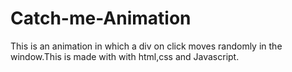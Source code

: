 # Catch-me-Animation
This is an animation in which a div on click moves randomly in the window.This is made with with html,css and Javascript.  

